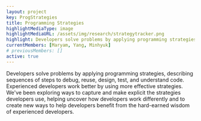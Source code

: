 ```yaml
---
layout: project
key: ProgStrategies
title: Programming Strategies
highlightMediaType: image
highlightMediaURL: /assets/img/research/strategytracker.png
highlight: Developers solve problems by applying programming strategies, describing sequences of steps to debug, reuse, design, test, and understand code. Experienced developers work better by using more effective strategies. We've been exploring ways to capture and make explicit the strategies developers use, helping uncover how developers work differently and to create new ways to help developers benefit from the hard-earned wisdom of experienced developers.
currentMembers: [Maryam, Yang, Minhyuk]
# previousMembers: []
active: true
---
```

Developers solve problems by applying programming strategies, describing sequences of steps to debug, reuse, design, test, and understand code. Experienced developers work better by using more effective strategies. We've been exploring ways to capture and make explicit the strategies developers use, helping uncover how developers work differently and to create new ways to help developers benefit from the hard-earned wisdom of experienced developers.